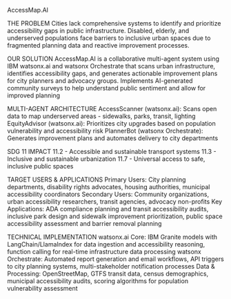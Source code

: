 AccessMap.AI

THE PROBLEM
Cities lack comprehensive systems to identify and prioritize accessibility gaps in public infrastructure. Disabled, elderly, and underserved populations face barriers to inclusive urban spaces due to fragmented planning data and reactive improvement processes.

OUR SOLUTION
AccessMap.AI is a collaborative multi-agent system using IBM watsonx.ai and watsonx Orchestrate that scans urban infrastructure, identifies accessibility gaps, and generates actionable improvement plans for city planners and advocacy groups. Implements AI-generated community surveys to help understand public sentiment and allow for improved planning 

MULTI-AGENT ARCHITECTURE
AccessScanner (watsonx.ai): Scans open data to map underserved areas - sidewalks, parks, transit, lighting
EquityAdvisor (watsonx.ai): Prioritizes city upgrades based on population vulnerability and accessibility risk
PlannerBot (watsonx Orchestrate): Generates improvement plans and automates delivery to city departments

SDG 11 IMPACT
11.2 - Accessible and sustainable transport systems
11.3 - Inclusive and sustainable urbanization
11.7 - Universal access to safe, inclusive public spaces

TARGET USERS & APPLICATIONS
Primary Users: City planning departments, disability rights advocates, housing authorities, municipal accessibility coordinators
Secondary Users: Community organizations, urban accessibility researchers, transit agencies, advocacy non-profits
Key Applications: ADA compliance planning and transit accessibility audits, inclusive park design and sidewalk improvement prioritization, public space accessibility assessment and barrier removal planning

TECHNICAL IMPLEMENTATION
watsonx.ai Core: IBM Granite models with LangChain/LlamaIndex for data ingestion and accessibility reasoning, function calling for real-time infrastructure data processing
watsonx Orchestrate: Automated report generation and email workflows, API triggers to city planning systems, multi-stakeholder notification processes
Data & Processing: OpenStreetMap, GTFS transit data, census demographics, municipal accessibility audits, scoring algorithms for population vulnerability assessment
